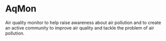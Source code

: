 # AqMon
Air quality monitor to help raise awareness about air pollution and to create an active community to improve air quality and tackle the problem of air pollution.
